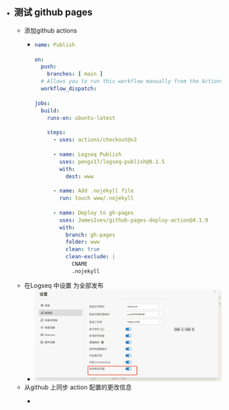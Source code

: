 - ## 测试 github  pages
	- 添加github actions
		- ```yaml
		  name: Publish
		  
		  on:
		    push:
		      branches: [ main ]
		    # Allows you to run this workflow manually from the Actions tab
		    workflow_dispatch:
		  
		  jobs:
		    build:
		      runs-on: ubuntu-latest
		  
		      steps:
		        - uses: actions/checkout@v2
		  
		        - name: Logseq Publish
		          uses: pengx17/logseq-publish@0.1.5
		          with:
		            dest: www
		  
		        - name: Add .nojekyll file
		          run: touch www/.nojekyll
		  
		        - name: Deploy to gh-pages
		          uses: JamesIves/github-pages-deploy-action@4.1.9
		          with:
		            branch: gh-pages
		            folder: www
		            clean: true
		            clean-exclude: |
		              CNAME
		              .nojekyll
		  ```
	- 在Logseq 中设置 为全部发布
		- ![image.png](../assets/image_1665576186049_0.png)
	- 从github 上同步 action 配置的更改信息
		- ```shell
		  ```